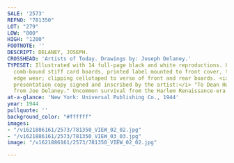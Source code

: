```yaml
---
SALE: '2573'
REFNO: "781350"
LOT: "279"
LOW: "800"
HIGH: "1200"
FOOTNOTE: ''
DESCRIPT: DELANEY, JOSEPH.
CROSSHEAD: 'Artists of Today. Drawings by: Joseph Delaney.'
TYPESET: Illustrated with 14 full-page black and white reproductions. 8vo, original
  comb-bound stiff card boards, printed label mounted to front cover, tanned, light
  edge wear; clipping cellotaped to verso of front and rear boards. <i>First edition,
  presentation copy signed and inscribed by the artist:</i> "To Dean Huri the one
  from Joe Delaney." Uncommon survival from the Harlem Renaissance-era artist.
at-a-glance: 'New York: Universal Publishing Co., 1944'
year: 1944
pullquote: ''
background_color: "#ffffff"
images:
- "/v1621886161/2573/781350_VIEW_02_02.jpg"
- "/v1621886161/2573/781350_VIEW_03_03.jpg"
image: "/v1621886161/2573/781350_VIEW_02_02.jpg"

---
```

